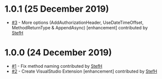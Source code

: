 # 1.0.1 (25 December 2019)
- [#3](https://github.com/StefH/RestEase-Client-Generator/pull/3) - More options (AddAuthorizationHeader, UseDateTimeOffset, MethodReturnType &amp; AppendAsync) [enhancement] contributed by [StefH](https://github.com/StefH)

# 1.0.0 (24 December 2019)
- [#1](https://github.com/StefH/RestEase-Client-Generator/pull/1) - Fix method naming contributed by [StefH](https://github.com/StefH)
- [#2](https://github.com/StefH/RestEase-Client-Generator/pull/2) - Create VisualStudio Extension [enhancement] contributed by [StefH](https://github.com/StefH)

